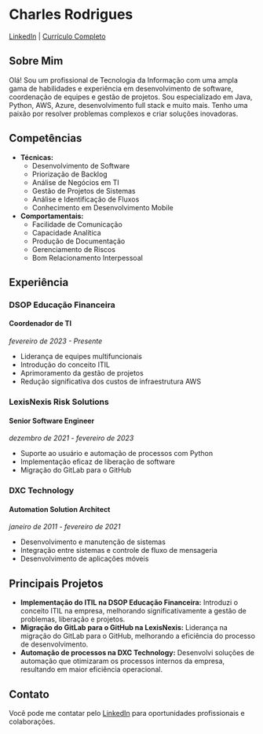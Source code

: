 # Charles Rodrigues

[LinkedIn](https://www.linkedin.com/in/charlesrodrigues) | [Currículo Completo](link_para_o_seu_currículo_completo)

## Sobre Mim

Olá! Sou um profissional de Tecnologia da Informação com uma ampla gama de habilidades e experiência em desenvolvimento de software, coordenação de equipes e gestão de projetos. Sou especializado em Java, Python, AWS, Azure, desenvolvimento full stack e muito mais. Tenho uma paixão por resolver problemas complexos e criar soluções inovadoras.

## Competências

- **Técnicas:**
  - Desenvolvimento de Software
  - Priorização de Backlog
  - Análise de Negócios em TI
  - Gestão de Projetos de Sistemas
  - Análise e Identificação de Fluxos
  - Conhecimento em Desenvolvimento Mobile
- **Comportamentais:**
  - Facilidade de Comunicação
  - Capacidade Analítica
  - Produção de Documentação
  - Gerenciamento de Riscos
  - Bom Relacionamento Interpessoal

## Experiência

### DSOP Educação Financeira
#### Coordenador de TI
*fevereiro de 2023 - Presente*
- Liderança de equipes multifuncionais
- Introdução do conceito ITIL
- Aprimoramento da gestão de projetos
- Redução significativa dos custos de infraestrutura AWS

### LexisNexis Risk Solutions
#### Senior Software Engineer
*dezembro de 2021 - fevereiro de 2023*
- Suporte ao usuário e automação de processos com Python
- Implementação eficaz de liberação de software
- Migração do GitLab para o GitHub

### DXC Technology
#### Automation Solution Architect
*janeiro de 2011 - fevereiro de 2021*
- Desenvolvimento e manutenção de sistemas
- Integração entre sistemas e controle de fluxo de mensageria
- Desenvolvimento de aplicações móveis

## Principais Projetos

- **Implementação do ITIL na DSOP Educação Financeira:** Introduzi o conceito ITIL na empresa, melhorando significativamente a gestão de problemas, liberação e projetos.
- **Migração do GitLab para o GitHub na LexisNexis:** Liderança na migração do GitLab para o GitHub, melhorando a eficiência do processo de desenvolvimento.
- **Automação de processos na DXC Technology:** Desenvolvi soluções de automação que otimizaram os processos internos da empresa, resultando em maior eficiência operacional.

## Contato

Você pode me contatar pelo [LinkedIn](https://www.linkedin.com/in/charlesrodrigues) para oportunidades profissionais e colaborações.


<!--

### Hi there 👋

**charines/charines** is a ✨ _special_ ✨ repository because its `README.md` (this file) appears on your GitHub profile.

Here are some ideas to get you started:

- 🔭 I’m currently working on ...
- 🌱 I’m currently learning ...
- 👯 I’m looking to collaborate on ...
- 🤔 I’m looking for help with ...
- 💬 Ask me about ...
- 📫 How to reach me: ...
- 😄 Pronouns: ...
- ⚡ Fun fact: ...
-->

